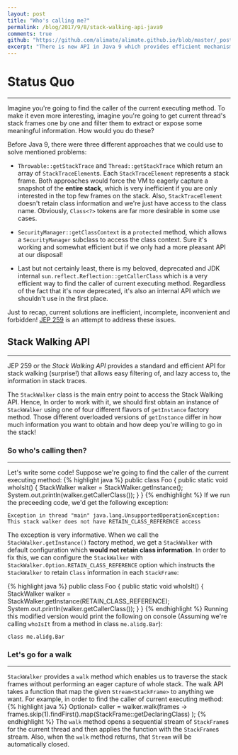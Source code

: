 ```yaml
---
layout: post
title: "Who's calling me?"
permalink: /blog/2017/9/8/stack-walking-api-java9
comments: true
github: "https://github.com/alimate/alimate.github.io/blob/master/_posts/2017-9-8-stack-walking-api-java9.md"
excerpt: "There is new API in Java 9 which provides efficient mechanism for accessing to current thread's stack frames with abilities to filter and lazy access..."
---
```

# Status Quo

---
Imagine you're going to find the caller of the current executing method. To make it even more interesting, imagine you're going to get current thread's stack frames one by one and filter them to extract or expose some meaningful information. How would you do these?

Before Java 9, there were three different approaches that we could use to solve mentioned problems:

- `Throwable::getStackTrace` and `Thread::getStackTrace` which return an array of `StackTraceElement`s. Each `StackTraceElement` represents a stack frame. Both approaches would force the VM to eagerly capture a snapshot of the **entire stack**, which is very inefficient if you are only interested in the top few frames on the stack. Also, `StackTraceElement` doesn't retain class information and we're just have access to the class name. Obviously, `Class<?>` tokens are far more desirable in some use cases.

- `SecurityManager::getClassContext` is a `protected` method, which allows a `SecurityManager` subclass to access the class context. Sure it's working and somewhat efficient but if we only had a more pleasant API at our disposal!

- Last but not certainly least, there is my beloved, deprecated and JDK internal `sun.reflect.Reflection::getCallerClass` which is a very efficient way to find the caller of current executing method. Regardless of the fact that it's now deprecated, it's also an internal API which we shouldn't use in the first place.

Just to recap, current solutions are inefficient, incomplete, inconvenient and forbidden! [JEP 259][jep259] is an attempt to address these issues.

## Stack Walking API

---
JEP 259 or the *Stack Walking API* provides a standard and efficient API for stack walking (surprise!) that allows easy filtering of, and lazy access to, the information in stack traces.

The `StackWalker` class is the main entry point to access the Stack Walking API. Hence, In order to work with it, we should first obtain an instance of `StackWalker` using one of four different flavors of `getInstance` factory method. Those different overloaded versions of `getInstance` differ in how much information you want to obtain and how deep you're willing to go in the stack!

### So who's calling then?

---
Let's write some code! Suppose we're going to find the caller of the current executing method:
{% highlight java %}
public class Foo {
    public static void whoIsIt() {
        StackWalker walker = StackWalker.getInstance();
        System.out.println(walker.getCallerClass());
    }
}
{% endhighlight %}
If we run the preceeding code, we'd get the following exception:

    Exception in thread "main" java.lang.UnsupportedOperationException: 
    This stack walker does not have RETAIN_CLASS_REFERENCE access

The exception is very informative. When we call the `StackWalker.getInstance()` factory method, we get a `StackWalker` with default configuration which **would not retain class information**. In order to fix this, we can configure the `StackWalker` with `StackWalker.Option.RETAIN_CLASS_REFERENCE` option which instructs the `StackWalker` to retain `Class` information in each `StackFrame`:

{% highlight java %}
public class Foo {
    public static void whoIsIt() {
        StackWalker walker = StackWalker.getInstance(RETAIN_CLASS_REFERENCE);
        System.out.println(walker.getCallerClass());
    }
}
{% endhighlight %}
Running this modified version would print the following on console (Assuming we're calling `whoIsIt` from a method in class `me.alidg.Bar`):

    class me.alidg.Bar

### Let's go for a walk

---

`StackWalker` provides a `walk` method which enables us to traverse the stack frames without performing an eager capture of whole stack. The walk API takes a function that map the given `Stream<StackFrame>` to anything we want. For example, in order to find the caller of current executing method:
{% highlight java %}
Optional<? extends Class<?>> caller = walker.walk(frames -> 
                frames.skip(1).findFirst().map(StackFrame::getDeclaringClass)
        );
{% endhighlight %}
The `walk` method opens a sequential stream of `StackFrame`s for the current thread and then applies the function with the `StackFrame`s stream. Also, when the `walk` method returns, that `Stream` will be automatically closed.

[jep259]:http://openjdk.java.net/jeps/259
